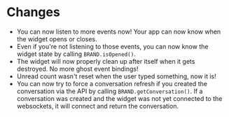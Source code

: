 # Changes
- You can now listen to more events now! Your app can now know when the widget opens or closes.
- Even if you're not listening to those events, you can now know the widget state by calling `BRAND.isOpened()`.
- The widget will now properly clean up after itself when it gets destroyed. No more ghost event bindings!
- Unread count wasn't reset when the user typed something, now it is!
- You can now try to force a conversation refresh if you created the conversation via the API by calling `BRAND.getConversation()`. If a conversation was created and the widget was not yet connected to the websockets, it will connect and return the conversation.
